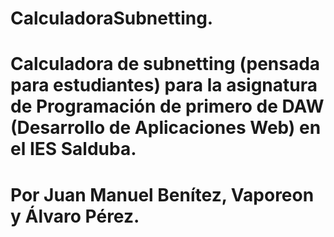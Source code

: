 # CalculadoraSubnetting.
# Calculadora de subnetting (pensada para estudiantes) para la asignatura de Programación de primero de DAW (Desarrollo de Aplicaciones Web) en el IES Salduba.
# Por Juan Manuel Benítez, Vaporeon y Álvaro Pérez.
